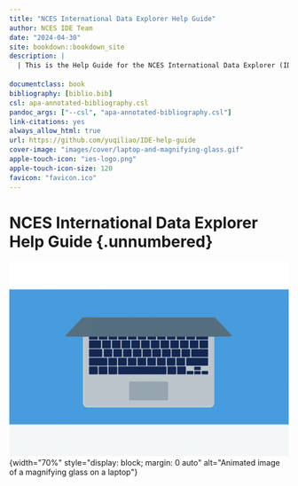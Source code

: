 ```yaml
--- 
title: "NCES International Data Explorer Help Guide"
author: NCES IDE Team
date: "2024-04-30"
site: bookdown::bookdown_site
description: |
  | This is the Help Guide for the NCES International Data Explorer (IDE), an interactive online tool with data from a series of large-scale international assessments and studies. 

documentclass: book
bibliography: [biblio.bib]
csl: apa-annotated-bibliography.csl
pandoc_args: ["--csl", "apa-annotated-bibliography.csl"]
link-citations: yes
always_allow_html: true
url: https://github.com/yuqiliao/IDE-help-guide
cover-image: "images/cover/laptop-and-magnifying-glass.gif"
apple-touch-icon: "ies-logo.png"
apple-touch-icon-size: 120
favicon: "favicon.ico"
---
```


# NCES International Data Explorer Help Guide  {.unnumbered}

![](images/cover/laptop-and-magnifying-glass.gif){width="70%" style="display: block; margin: 0 auto" alt="Animated image of a magnifying glass on a laptop"}




